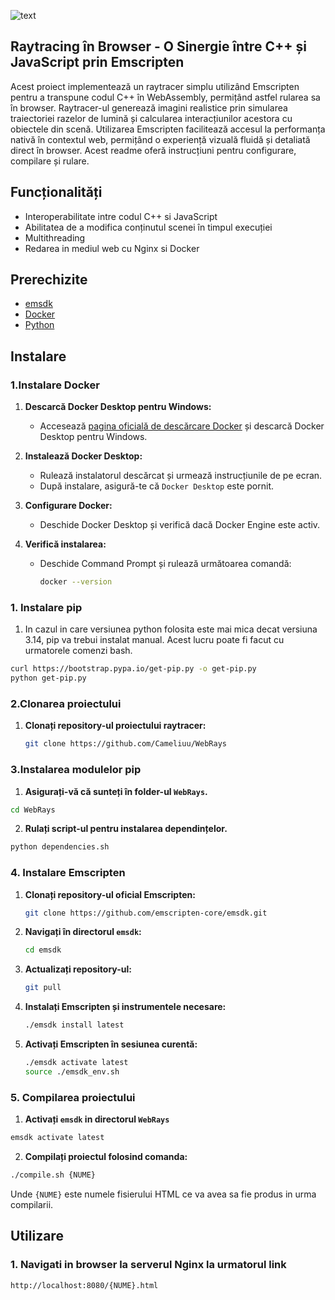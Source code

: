 
![text](https://banners.beyondco.de/WebRays.png?theme=dark&packageManager=&packageName=&pattern=randomShapes&style=style_1&description=A+sleek+and+modern+raytracer+for+the+web.&md=1&showWatermark=0&fontSize=100px&images=code)

## Raytracing în Browser - O Sinergie între C++ și JavaScript prin Emscripten


Acest proiect implementează un raytracer simplu utilizând Emscripten pentru a transpune codul C++ în WebAssembly, permițând astfel rularea sa în browser. Raytracer-ul generează imagini realistice prin simularea traiectoriei razelor de lumină și calcularea interacțiunilor acestora cu obiectele din scenă. Utilizarea Emscripten facilitează accesul la performanța nativă în contextul web, permițând o experiență vizuală fluidă și detaliată direct în browser. Acest readme oferă instrucțiuni pentru configurare, compilare și rulare.


## Funcționalități

- Interoperabilitate intre codul C++ si JavaScript
- Abilitatea de a modifica conținutul scenei în timpul execuției
- Multithreading
- Redarea in mediul web cu Nginx si Docker


## Prerechizite

 - [emsdk](https://github.com/emscripten-core/emsdk)
 - [Docker](https://www.docker.com)
 - [Python](https://www.python.org)


## Instalare
### 1.Instalare Docker
1. **Descarcă Docker Desktop pentru Windows:**
    - Accesează [pagina oficială de descărcare Docker](https://www.docker.com/products/docker-desktop) și descarcă Docker Desktop pentru Windows.

2. **Instalează Docker Desktop:**
    - Rulează instalatorul descărcat și urmează instrucțiunile de pe ecran.
    - După instalare, asigură-te că `Docker Desktop` este pornit.

3. **Configurare Docker:**
    - Deschide Docker Desktop și verifică dacă Docker Engine este activ.

4. **Verifică instalarea:**
    - Deschide Command Prompt și rulează următoarea comandă:
      ```sh
      docker --version
      ```
### 1. Instalare pip
1. In cazul in care versiunea python folosita este mai mica decat versiuna 3.14, pip va trebui instalat manual.
Acest lucru poate fi facut cu urmatorele comenzi bash.
```sh
curl https://bootstrap.pypa.io/get-pip.py -o get-pip.py
python get-pip.py

```
### 2.Clonarea proiectului
1. **Clonați repository-ul proiectului raytracer:**
    ```sh
    git clone https://github.com/Cameliuu/WebRays
    ```
### 3.Instalarea modulelor pip
1. **Asigurați-vă că sunteți în folder-ul `WebRays`.**
```sh
cd WebRays
```
2. **Rulați script-ul pentru instalarea dependințelor.**
```sh
python dependencies.sh
```
### 4. Instalare Emscripten

1. **Clonați repository-ul oficial Emscripten:**
    ```sh
    git clone https://github.com/emscripten-core/emsdk.git
    ```
2. **Navigați în directorul `emsdk`:**
    ```sh
    cd emsdk
    ```
3. **Actualizați repository-ul:**
    ```sh
    git pull
    ```
4. **Instalați Emscripten și instrumentele necesare:**
    ```sh
    ./emsdk install latest
    ```
5. **Activați Emscripten în sesiunea curentă:**
    ```sh
    ./emsdk activate latest
    source ./emsdk_env.sh
    ```
### 5. Compilarea proiectului
1. **Activați `emsdk` in directorul `WebRays`**
```sh
emsdk activate latest
```
2. **Compilați proiectul folosind comanda:**
```sh
./compile.sh {NUME}
```
Unde ```{NUME}``` este numele fisierului HTML ce va avea sa fie produs in urma compilarii.
## Utilizare

### 1. Navigati in browser la serverul Nginx la urmatorul link
```sh
http://localhost:8080/{NUME}.html
```

